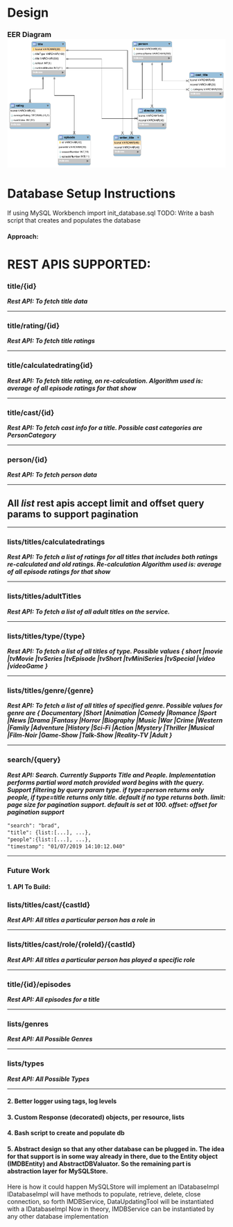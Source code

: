 # Design

### EER Diagram  ![database diagram](db.png)

# Database Setup Instructions
If using MySQL Workbench import init_database.sql
TODO: Write a bash script that creates and populates the database  

#### Approach:

# REST APIS SUPPORTED:

### title/{id} 
***Rest API: To fetch title data***

---
### title/rating/{id}
***Rest API: To fetch title ratings***

---
### title/calculatedrating{id}
***Rest API: To fetch title rating, on re-calculation. Algorithm used is: average of all episode ratings for that show***

---
### title/cast/{id}
***Rest API: To fetch cast info for a title. Possible cast categories are PersonCategory***

---
### person/{id}
***Rest API: To fetch person data***

---


## All *list* rest apis accept limit and offset query params to support pagination

---

### lists/titles/calculatedratings
***Rest API: To fetch a list of ratings for all titles that includes both ratings re-calculated and old ratings. Re-calculation Algorithm used is: average of all episode ratings for that show***

---
### lists/titles/adultTitles
***Rest API: To fetch a list of all adult titles on the service.***

---
### lists/titles/type/{type}
***Rest API: To fetch a list of all titles of type. Possible values { short |movie |tvMovie |tvSeries |tvEpisode |tvShort |tvMiniSeries |tvSpecial |video |videoGame }***

---
### lists/titles/genre/{genre}
***Rest API: To fetch a list of all titles of specified genre. Possible values for genre are { Documentary |Short |Animation |Comedy |Romance |Sport |News |Drama |Fantasy |Horror |Biography |Music |War |Crime |Western |Family |Adventure |History |Sci-Fi |Action |Mystery |Thriller |Musical |Film-Noir |Game-Show |Talk-Show |Reality-TV |Adult }***

---
### search/{query}
***Rest API: Search. Currently Supports Title and People. Implementation performs partial word match provided word begins with the query. Support filtering by query param type. if type=person returns only people, if type=title returns only title. default if no type returns both. limit: page size for pagination support. default is set at 100. offset: offset for pagination support***

    "search": "brad",
    "title": {list:[...], ...},
    "people":{list:[...], ...},
    "timestamp": "01/07/2019 14:10:12.040"

---
### Future Work 

#### 1. API To Build:

### lists/titles/cast/{castId}
***Rest API: All titles a particular person has a role in***

---
### lists/titles/cast/role/{roleId}/{castId}
***Rest API: All titles a particular person has played a specific role***

---
### title/{id}/episodes
***Rest API: All episodes for a title***

---
### lists/genres
***Rest API: All Possible Genres***

---
### lists/types
***Rest API: All Possible Types***

---

#### 2. Better logger using tags, log levels

#### 3. Custom Response (decorated) objects, per resource, lists

#### 4. Bash script to create and populate db

#### 5. Abstract design so that any other database can be plugged in. The idea for that support is in some way already in there, due to the Entity object (IMDBEntity) and AbstractDBValuator. So the remaining part is abstraction layer for MySQLStore. 
Here is how it could happen
MySQLStore will implement an IDatabaseImpl
IDatabaseImpl will have methods to populate, retrieve, delete, close connection, so forth
IMDBService, DataUpdatingTool will be instantiated with a IDatabaseImpl
Now in theory, IMDBService can be instantiated by any other database implementation
     